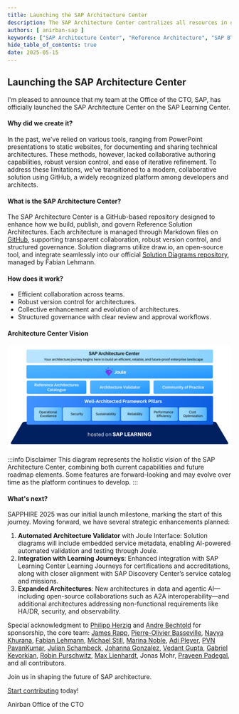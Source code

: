 ```yaml
---
title: Launching the SAP Architecture Center
description: The SAP Architecture Center centralizes all resources in one place, enabling organizations to maximize cloud capabilities while ensuring that their solutions are secure, resilient, and optimized to their specific requirements.
authors: [ anirban-sap ]
keywords: ["SAP Architecture Center", "Reference Architecture", "SAP BTP"]
hide_table_of_contents: true
date: 2025-05-15
---
```


## Launching the SAP Architecture Center

I'm pleased to announce that my team at the Office of the CTO, SAP, has officially launched the SAP Architecture Center on the SAP Learning Center.

#### Why did we create it?
In the past, we've relied on various tools, ranging from PowerPoint presentations to static websites, for documenting and sharing technical architectures. These methods, however, lacked collaborative authoring capabilities, robust version control, and ease of iterative refinement. To address these limitations, we've transitioned to a modern, collaborative solution using GitHub, a widely recognized platform among developers and architects.

#### What is the SAP Architecture Center?
The SAP Architecture Center is a GitHub-based repository designed to enhance how we build, publish, and govern Reference Solution Architectures. Each architecture is managed through Markdown files on [GitHub](https://github.com/SAP/architecture-center), supporting transparent collaboration, robust version control, and structured governance. Solution diagrams utilize draw.io, an open-source tool, and integrate seamlessly into our official [Solution Diagrams repository](https://sap.github.io/btp-solution-diagrams/), managed by Fabian Lehmann.

#### How does it work?
- Efficient collaboration across teams.
- Robust version control for architectures.
- Collective enhancement and evolution of architectures.
- Structured governance with clear review and approval workflows.

#### Architecture Center Vision
![Architecture Center Vision](images/architecture-center-vision.png)

:::info Disclaimer
This diagram represents the holistic vision of the SAP Architecture Center, combining both current capabilities and future roadmap elements. Some features are forward-looking and may evolve over time as the platform continues to develop.
:::

#### What's next? 
SAPPHIRE 2025 was our initial launch milestone, marking the start of this journey. Moving forward, we have several strategic enhancements planned:
1. **Automated Architecture Validator** with Joule Interface: Solution diagrams will include embedded service metadata, enabling AI-powered automated validation and testing through Joule.
2. **Integration with Learning Journeys**: Enhanced integration with SAP Learning Center Learning Journeys for certifications and accreditations, along with closer alignment with SAP Discovery Center’s service catalog and missions.
3. **Expanded Architectures**: New architectures in data and agentic AI—including open-source collaborations such as A2A interoperability—and additional architectures addressing non-functional requirements like HA/DR, security, and observability.

Special acknowledgment to [Philipp Herzig](https://www.linkedin.com/in/philipp-herzig/) and [Andre Bechtold](https://www.linkedin.com/in/abechtold/) for sponsorship, the core team: [James Rapp](https://www.linkedin.com/in/james-rapp/), [Pierre-Olivier Basseville](https://www.linkedin.com/in/pierreolivierbasseville/), [Navya Khurana](https://www.linkedin.com/in/navya-khurana-1b78a6187/), [Fabian Lehmann](https://www.linkedin.com/in/lehmann-fabian/), [Michael Still](https://www.linkedin.com/in/michael-still-b3aaa2133/), [Marina Noble](https://www.linkedin.com/in/marinanoble/), [Adi Pleyer](https://www.linkedin.com/in/adi-pleyer-5844923/), [PVN PavanKumar](https://www.linkedin.com/in/pavankumarpvn/), [Julian Schambeck](https://www.linkedin.com/in/julian-s-41b9a8253/), [Johanna Gonzalez](https://www.linkedin.com/in/johannagondi/), [Vedant Gupta](https://www.linkedin.com/in/vedant-gupta-ai/), [Gabriel Kevorkian](https://www.linkedin.com/in/gabriel-kevorkian-30005b2/), [Robin Purschwitz](https://www.linkedin.com/in/robin-purschwitz/), [Max Lienhardt](https://www.linkedin.com/in/max-lienhardt-a2a157335/), Jonas Mohr, [Praveen Padegal](https://www.linkedin.com/in/praveenkumarpadegal/), and all contributors.

Join us in shaping the future of SAP architecture.

[Start contributing](/community/contribution) today!

Anirban
Office of the CTO

<!-- truncate -->